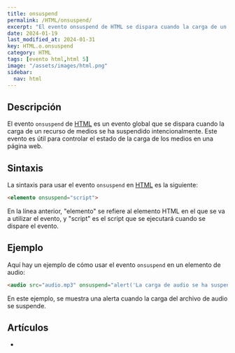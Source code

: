 ```yaml
---
title: onsuspend
permalink: /HTML/onsuspend/
excerpt: "El evento onsuspend de HTML se dispara cuando la carga de un recurso de medios se suspende intencionalmente."
date: 2024-01-19
last_modified_at: 2024-01-31
key: HTML.o.onsuspend
category: HTML
tags: [evento html,html 5]
image: "/assets/images/html.png"
sidebar:
  nav: html
---
```


## Descripción


El evento `onsuspend` de [HTML](https://www.manualweb.net/html/) es un evento global que se dispara cuando la carga de un recurso de medios se ha suspendido intencionalmente. Este evento es útil para controlar el estado de la carga de los medios en una página web.


## Sintaxis


La sintaxis para usar el evento `onsuspend` en [HTML](https://www.manualweb.net/html/) es la siguiente:


```html
<elemento onsuspend="script">

```


En la línea anterior, "elemento" se refiere al elemento HTML en el que se va a utilizar el evento, y "script" es el script que se ejecutará cuando se dispare el evento.


## Ejemplo


Aquí hay un ejemplo de cómo usar el evento `onsuspend` en un elemento de audio:


```html
<audio src="audio.mp3" onsuspend="alert('La carga de audio se ha suspendido')">

```


En este ejemplo, se muestra una alerta cuando la carga del archivo de audio se suspende.


## Artículos

- 
